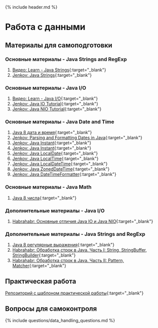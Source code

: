 {% include header.md %}

Работа с данными
=====================

Материалы для самоподготовки
---------------------
### Основные материалы - Java Strings and RegExp
1. [Видео: Learn - Java Strings](https://learn.by/courses/course-v1:EPAM+JS_RD_BY+ext1/about){:target="_blank"}
1. [Jenkov: Java Strings](http://tutorials.jenkov.com/java/strings.html){:target="_blank"}

### Основные материалы - Java I/O
1. [Видео: Learn - Java I/O](https://learn.by/courses/course-v1:EPAM+JIO+ext1/about){:target="_blank"}
1. [Jenkov: Java IO Tutorial](http://tutorials.jenkov.com/java-io/index.html){:target="_blank"}
1. [Jenkov: Java NIO Tutorial](http://tutorials.jenkov.com/java-nio/index.html){:target="_blank"}

### Основные материалы - Java Date and Time
1. [Java 8 дата и время](https://urvanov.ru/2016/06/16/java-8-%D0%B4%D0%B0%D1%82%D0%B0-%D0%B8-%D0%B2%D1%80%D0%B5%D0%BC%D1%8F/){:target="_blank"}
1. [Jenkov: Parsing and Formatting Dates in Java](http://tutorials.jenkov.com/java-date-time/parsing-formatting-dates.html){:target="_blank"}
1. [Jenkov: Java Instant](http://tutorials.jenkov.com/java-date-time/instant.html){:target="_blank"}
1. [Jenkov: Java Instant](http://tutorials.jenkov.com/java-date-time/duration.html){:target="_blank"}
1. [Jenkov: Java LocalDate](http://tutorials.jenkov.com/java-date-time/localdate.html){:target="_blank"}
1. [Jenkov: Java LocalTime](http://tutorials.jenkov.com/java-date-time/localtime.html){:target="_blank"}
1. [Jenkov: Java LocalDateTime](http://tutorials.jenkov.com/java-date-time/localdatetime.html){:target="_blank"}
1. [Jenkov: Java ZonedDateTime](http://tutorials.jenkov.com/java-date-time/zoneddatetime.html){:target="_blank"}
1. [Jenkov: Java DateTimeFormatter](http://tutorials.jenkov.com/java-date-time/datetimeformatter.html){:target="_blank"}

### Основные материалы - Java Math
1. [Java 8 числа](https://urvanov.ru/2016/04/17/java-8-%D1%87%D0%B8%D1%81%D0%BB%D0%B0/#bigdecimal){:target="_blank"}

### Дополнительные материалы - Java I/O
1. [Habrahabr: Основные отличия Java IO и Java NIO](https://habr.com/ru/post/235585/){:target="_blank"}

### Дополнительные материалы - Java Strings and RegExp
1. [Java 8 регулярные выражения](https://urvanov.ru/2016/06/08/java-8-%D1%80%D0%B5%D0%B3%D1%83%D0%BB%D1%8F%D1%80%D0%BD%D1%8B%D0%B5-%D0%B2%D1%8B%D1%80%D0%B0%D0%B6%D0%B5%D0%BD%D0%B8%D1%8F/){:target="_blank"}
1. [Habrahabr: Обработка строк в Java. Часть I: String, StringBuffer, StringBuilder](https://habr.com/ru/post/260767/){:target="_blank"}
1. [Habrahabr: Обработка строк в Java. Часть II: Pattern, Matcher](https://habr.com/ru/post/260773/){:target="_blank"}

Практическая работа
---------------------
[Репозиторий с шаблоном практической работы](https://github.com/JAVA-ONLINE-EDUCATION-COURSE/java-data-handling-template){:target="_blank"}

Вопросы для самоконтроля
---------------------
{% include questions/data_handling_questions.md %}